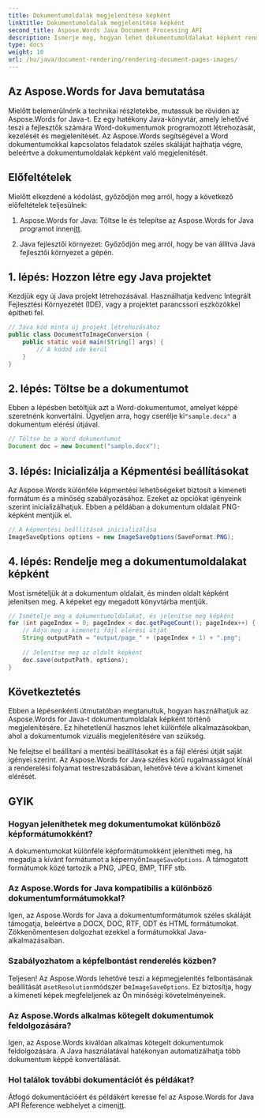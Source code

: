 ```yaml
---
title: Dokumentumoldalak megjelenítése képként
linktitle: Dokumentumoldalak megjelenítése képként
second_title: Aspose.Words Java Document Processing API
description: Ismerje meg, hogyan lehet dokumentumoldalakat képként renderelni az Aspose.Words for Java használatával. Lépésről lépésre útmutató kódpéldákkal a hatékony dokumentumkonverzió érdekében.
type: docs
weight: 10
url: /hu/java/document-rendering/rendering-document-pages-images/
---
```


## Az Aspose.Words for Java bemutatása

Mielőtt belemerülnénk a technikai részletekbe, mutassuk be röviden az Aspose.Words for Java-t. Ez egy hatékony Java-könyvtár, amely lehetővé teszi a fejlesztők számára Word-dokumentumok programozott létrehozását, kezelését és megjelenítését. Az Aspose.Words segítségével a Word dokumentumokkal kapcsolatos feladatok széles skáláját hajthatja végre, beleértve a dokumentumoldalak képként való megjelenítését.

## Előfeltételek

Mielőtt elkezdené a kódolást, győződjön meg arról, hogy a következő előfeltételek teljesülnek:

1.  Aspose.Words for Java: Töltse le és telepítse az Aspose.Words for Java programot innen[itt](https://releases.aspose.com/words/java/).

2. Java fejlesztői környezet: Győződjön meg arról, hogy be van állítva Java fejlesztői környezet a gépén.

## 1. lépés: Hozzon létre egy Java projektet

Kezdjük egy új Java projekt létrehozásával. Használhatja kedvenc Integrált Fejlesztési Környezetét (IDE), vagy a projektet parancssori eszközökkel építheti fel.

```java
// Java kód minta új projekt létrehozásához
public class DocumentToImageConversion {
    public static void main(String[] args) {
        // A kódod ide kerül
    }
}
```

## 2. lépés: Töltse be a dokumentumot

Ebben a lépésben betöltjük azt a Word-dokumentumot, amelyet képpé szeretnénk konvertálni. Ügyeljen arra, hogy cserélje ki`"sample.docx"` a dokumentum elérési útjával.

```java
// Töltse be a Word dokumentumot
Document doc = new Document("sample.docx");
```

## 3. lépés: Inicializálja a Képmentési beállításokat

Az Aspose.Words különféle képmentési lehetőségeket biztosít a kimeneti formátum és a minőség szabályozásához. Ezeket az opciókat igényeink szerint inicializálhatjuk. Ebben a példában a dokumentum oldalait PNG-képként mentjük el.

```java
// A képmentési beállítások inicializálása
ImageSaveOptions options = new ImageSaveOptions(SaveFormat.PNG);
```

## 4. lépés: Rendelje meg a dokumentumoldalakat képként

Most ismételjük át a dokumentum oldalait, és minden oldalt képként jelenítsen meg. A képeket egy megadott könyvtárba mentjük.

```java
// Ismételje meg a dokumentumoldalakat, és jelenítse meg képként
for (int pageIndex = 0; pageIndex < doc.getPageCount(); pageIndex++) {
    // Adja meg a kimeneti fájl elérési útját
    String outputPath = "output/page_" + (pageIndex + 1) + ".png";
    
    // Jelenítse meg az oldalt képként
    doc.save(outputPath, options);
}
```

## Következtetés

Ebben a lépésenkénti útmutatóban megtanultuk, hogyan használhatjuk az Aspose.Words for Java-t dokumentumoldalak képként történő megjelenítésére. Ez hihetetlenül hasznos lehet különféle alkalmazásokban, ahol a dokumentumok vizuális megjelenítésére van szükség.

Ne felejtse el beállítani a mentési beállításokat és a fájl elérési útját saját igényei szerint. Az Aspose.Words for Java széles körű rugalmasságot kínál a renderelési folyamat testreszabásában, lehetővé téve a kívánt kimenet elérését.

## GYIK

### Hogyan jeleníthetek meg dokumentumokat különböző képformátumokként?

 A dokumentumokat különféle képformátumokként jelenítheti meg, ha megadja a kívánt formátumot a képernyőn`ImageSaveOptions`. A támogatott formátumok közé tartozik a PNG, JPEG, BMP, TIFF stb.

### Az Aspose.Words for Java kompatibilis a különböző dokumentumformátumokkal?

Igen, az Aspose.Words for Java a dokumentumformátumok széles skáláját támogatja, beleértve a DOCX, DOC, RTF, ODT és HTML formátumokat. Zökkenőmentesen dolgozhat ezekkel a formátumokkal Java-alkalmazásaiban.

### Szabályozhatom a képfelbontást renderelés közben?

 Teljesen! Az Aspose.Words lehetővé teszi a képmegjelenítés felbontásának beállítását a`setResolution`módszer be`ImageSaveOptions`. Ez biztosítja, hogy a kimeneti képek megfeleljenek az Ön minőségi követelményeinek.

### Az Aspose.Words alkalmas kötegelt dokumentumok feldolgozására?

Igen, az Aspose.Words kiválóan alkalmas kötegelt dokumentumok feldolgozására. A Java használatával hatékonyan automatizálhatja több dokumentum képpé konvertálását.

### Hol találok további dokumentációt és példákat?

 Átfogó dokumentációért és példákért keresse fel az Aspose.Words for Java API Reference webhelyet a címen[itt](https://reference.aspose.com/words/java/).